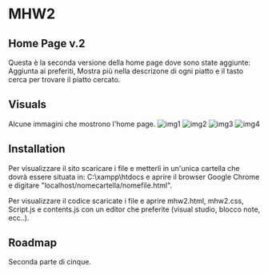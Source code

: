 # MHW2


## Home Page v.2

Questa è la seconda versione della home page dove sono state aggiunte: Aggiunta ai preferiti, Mostra più nella descrizone di ogni piatto e il tasto cerca per trovare il piatto cercato.


## Visuals



Alcune immagini che mostrono l'home page.
![img1](https://user-images.githubusercontent.com/79881013/114163952-0a46fd00-992b-11eb-80be-82301e3853be.PNG)
![img2](https://user-images.githubusercontent.com/79881013/114164282-6578ef80-992b-11eb-8da5-34f4a7e24e71.PNG)
![img3](https://user-images.githubusercontent.com/79881013/114163750-d5d34100-992a-11eb-9a3e-a8c10cd335e5.PNG)
![img4](https://user-images.githubusercontent.com/79881013/114163756-d7046e00-992a-11eb-8545-23f59bdcf519.PNG)




## Installation



Per visualizzare il sito scaricare i file e metterli in un'unica cartella che dovrà essere situata in: C:\xampp\htdocs e
aprire il browser Google Chrome e digitare "localhost/nomecartella/nomefile.html".

Per visualizzare il codice scaricate i file e aprire mhw2.html, mhw2.css, Script.js e contents.js con un editor che preferite (visual studio, blocco note, ecc..).


## Roadmap
Seconda parte di cinque.

